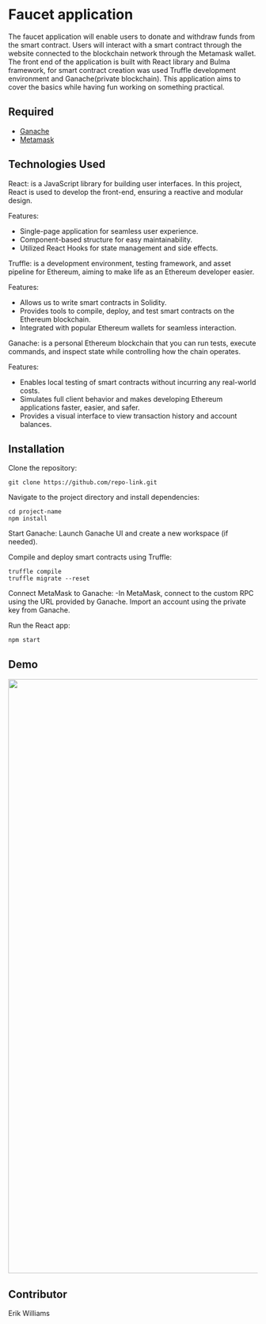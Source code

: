# Faucet application

The faucet application will enable users to donate and withdraw funds from the smart contract. Users will interact with a smart contract through the website connected to the blockchain network through the Metamask wallet. The front end of the application is built with React library and Bulma framework, for smart contract creation was used Truffle development environment and Ganache(private blockchain). This application aims to cover the basics while having fun working on something practical.

## Required

- [Ganache](https://trufflesuite.com/ganache/)
- [Metamask](https://metamask.io/)

## Technologies Used

React: is a JavaScript library for building user interfaces. In this project, React is used to develop the front-end, ensuring a reactive and modular design.

Features:
- Single-page application for seamless user experience.
- Component-based structure for easy maintainability.
- Utilized React Hooks for state management and side effects.

Truffle: is a development environment, testing framework, and asset pipeline for Ethereum, aiming to make life as an Ethereum developer easier.

Features:
- Allows us to write smart contracts in Solidity.
- Provides tools to compile, deploy, and test smart contracts on the Ethereum blockchain.
- Integrated with popular Ethereum wallets for seamless interaction.

Ganache: is a personal Ethereum blockchain that you can run tests, execute commands, and inspect state while controlling how the chain operates.

Features:
- Enables local testing of smart contracts without incurring any real-world costs.
- Simulates full client behavior and makes developing Ethereum applications faster, easier, and safer.
- Provides a visual interface to view transaction history and account balances.

## Installation
Clone the repository:
```
git clone https://github.com/repo-link.git
```
Navigate to the project directory and install dependencies:
```
cd project-name
npm install
```

Start Ganache:
Launch Ganache UI and create a new workspace (if needed).

Compile and deploy smart contracts using Truffle:  
```
truffle compile
truffle migrate --reset
```

Connect MetaMask to Ganache:
-In MetaMask, connect to the custom RPC using the URL provided by Ganache. Import an account using the private key from Ganache.

Run the React app:
```
npm start
```

## Demo
<img src="./public/demo.gif" width="1200">

## Contributor

Erik Williams

